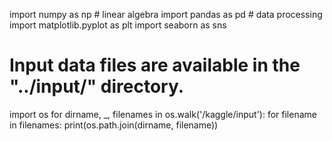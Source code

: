 import numpy as np # linear algebra
import pandas as pd # data processing
import matplotlib.pyplot as plt
import seaborn as sns
# Input data files are available in the "../input/" directory.
import os
for dirname, _, filenames in os.walk('/kaggle/input'):
    for filename in filenames:
        print(os.path.join(dirname, filename))
